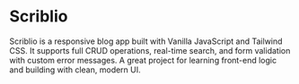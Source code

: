 # Scriblio
Scriblio is a responsive blog app built with Vanilla JavaScript and Tailwind CSS. It supports full CRUD operations, real-time search, and form validation with custom error messages. A great project for learning front-end logic and building with clean, modern UI.
